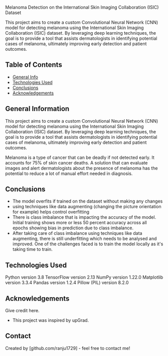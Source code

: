 Melanoma Detection on the International Skin Imaging Collaboration (ISIC) Dataset

This project aims to create a custom Convolutional Neural Network (CNN) model for detecting melanoma using the International Skin Imaging Collaboration (ISIC) dataset. By leveraging deep learning techniques, the goal is to provide a tool that assists dermatologists in identifying potential cases of melanoma, ultimately improving early detection and patient outcomes.

## Table of Contents
* [General Info](#general-information)
* [Technologies Used](#technologies-used)
* [Conclusions](#conclusions)
* [Acknowledgements](#acknowledgements)


## General Information
This project aims to create a custom Convolutional Neural Network (CNN) model for detecting melanoma using the International Skin Imaging Collaboration (ISIC) dataset. By leveraging deep learning techniques, the goal is to provide a tool that assists dermatologists in identifying potential cases of melanoma, ultimately improving early detection and patient outcomes.

Melanoma is a type of cancer that can be deadly if not detected early. It accounts for 75% of skin cancer deaths. A solution that can evaluate images and alert dermatologists about the presence of melanoma has the potential to reduce a lot of manual effort needed in diagnosis.

## Conclusions
- The model overfits if trained on the dataset without making any changes
- using techniques like data augmenting (changing the picture orientation for example) helps control overfitting
- There is class imbalance that is impacting the accuracy of the model. Initial training shows more or less 50 percent accuracy across all epochs showing bias in prediction due to class imbalance.
- After taking care of class imbalance using techniques like data augmenting, there is still underfitting which needs to be analysed and improved. One of the challenges faced is to train the model locally as it's taking time to train.

## Technologies Used
Python version 3.8
TensorFlow version 2.13
NumPy version 1.22.0
Matplotlib version 3.3.4
Pandas version 1.2.4
Pillow (PIL) version 8.2.0


## Acknowledgements
Give credit here.
- This project was inspired by upGrad.


## Contact
Created by [github.com/ranju1729] - feel free to contact me!

